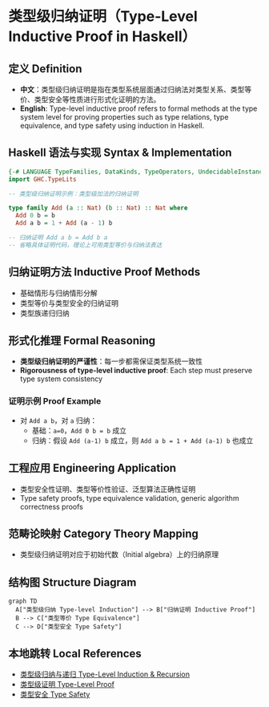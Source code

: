 # 类型级归纳证明（Type-Level Inductive Proof in Haskell）

## 定义 Definition

- **中文**：类型级归纳证明是指在类型系统层面通过归纳法对类型关系、类型等价、类型安全等性质进行形式化证明的方法。
- **English**: Type-level inductive proof refers to formal methods at the type system level for proving properties such as type relations, type equivalence, and type safety using induction in Haskell.

## Haskell 语法与实现 Syntax & Implementation

```haskell
{-# LANGUAGE TypeFamilies, DataKinds, TypeOperators, UndecidableInstances #-}
import GHC.TypeLits

-- 类型级归纳证明示例：类型级加法的归纳证明

type family Add (a :: Nat) (b :: Nat) :: Nat where
  Add 0 b = b
  Add a b = 1 + Add (a - 1) b

-- 归纳证明 Add a b = Add b a
-- 省略具体证明代码，理论上可用类型等价与归纳法表达
```

## 归纳证明方法 Inductive Proof Methods

- 基础情形与归纳情形分解
- 类型等价与类型安全的归纳证明
- 类型族递归归纳

## 形式化推理 Formal Reasoning

- **类型级归纳证明的严谨性**：每一步都需保证类型系统一致性
- **Rigorousness of type-level inductive proof**: Each step must preserve type system consistency

### 证明示例 Proof Example

- 对 `Add a b`，对 `a` 归纳：
  - 基础：`a=0`，`Add 0 b = b` 成立
  - 归纳：假设 `Add (a-1) b` 成立，则 `Add a b = 1 + Add (a-1) b` 也成立

## 工程应用 Engineering Application

- 类型安全性证明、类型等价性验证、泛型算法正确性证明
- Type safety proofs, type equivalence validation, generic algorithm correctness proofs

## 范畴论映射 Category Theory Mapping

- 类型级归纳证明对应于初始代数（Initial algebra）上的归纳原理

## 结构图 Structure Diagram

```mermaid
graph TD
  A["类型级归纳 Type-level Induction"] --> B["归纳证明 Inductive Proof"]
  B --> C["类型等价 Type Equivalence"]
  C --> D["类型安全 Type Safety"]
```

## 本地跳转 Local References

- [类型级归纳与递归 Type-Level Induction & Recursion](../23-Type-Level-Induction/01-Type-Level-Induction-in-Haskell.md)
- [类型级证明 Type-Level Proof](../17-Type-Level-Proof/01-Type-Level-Proof-in-Haskell.md)
- [类型安全 Type Safety](../14-Type-Safety/01-Type-Safety-in-Haskell.md)
